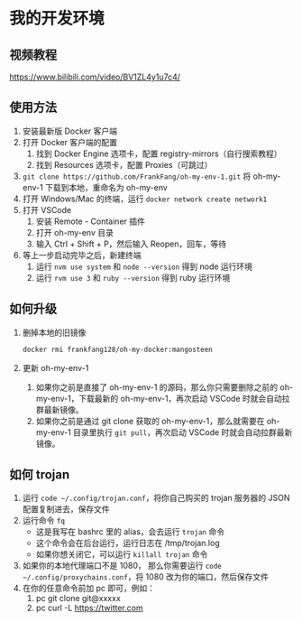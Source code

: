 # 我的开发环境


## 视频教程

https://www.bilibili.com/video/BV1ZL4y1u7c4/

## 使用方法

1. 安装最新版 Docker 客户端
2. 打开 Docker 客户端的配置
    1. 找到 Docker Engine 选项卡，配置 registry-mirrors（自行搜索教程）
    2. 找到 Resources 选项卡，配置 Proxies（可跳过）
3. `git clone https://github.com/FrankFang/oh-my-env-1.git` 将 oh-my-env-1 下载到本地，重命名为 oh-my-env
4. 打开 Windows/Mac 的终端，运行 `docker network create network1`
5. 打开 VSCode
    1. 安装 Remote - Container 插件
    2. 打开 oh-my-env 目录
    3. 输入 Ctrl + Shift + P，然后输入 Reopen，回车，等待
6. 等上一步启动完毕之后，新建终端
    1. 运行 `nvm use system` 和 `node --version` 得到 node 运行环境
    2. 运行 `rvm use 3` 和 `ruby --version` 得到 ruby 运行环境

## 如何升级



1. 删掉本地的旧镜像

    ```bash
    docker rmi frankfang128/oh-my-docker:mangosteen
    ```
2. 更新 oh-my-env-1 
    1. 如果你之前是直接了 oh-my-env-1 的源码，那么你只需要删除之前的 oh-my-env-1，下载最新的 oh-my-env-1，再次启动 VSCode 时就会自动拉群最新镜像。
    2. 如果你之前是通过 git clone 获取的 oh-my-env-1，那么就需要在 oh-my-env-1 目录里执行 `git pull`，再次启动 VSCode 时就会自动拉群最新镜像。

## 如何 trojan

1. 运行 `code ~/.config/trojan.conf`，将你自己购买的 trojan 服务器的 JSON 配置复制进去，保存文件
2. 运行命令 `fq`
    * 这是我写在 bashrc 里的 alias，会去运行 `trojan` 命令
    * 这个命令会在后台运行，运行日志在 /tmp/trojan.log
    * 如果你想关闭它，可以运行 `killall trojan` 命令
4. 如果你的本地代理端口不是 1080， 那么你需要运行 `code ~/.config/proxychains.conf`，将 1080 改为你的端口，然后保存文件
5. 在你的任意命令前加 pc 即可，例如：
    1. pc git clone git@xxxxx
    2. pc curl -L https://twitter.com

